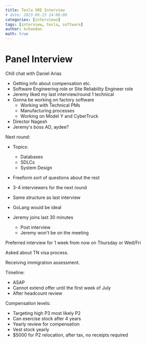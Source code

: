 ```yaml
---
title: Tesla SRE Interview
# date: 2023-06-15 14:00:00
categories: [interviews]
tags: [interview, tesla, software]
author: kchandan
math: true
---
```


# Panel Interview
Chill chat with Daniel Arias
- Getting info about compensation etc.
- Software Engineering role or Site Reliability Engineer role
- Jeremy liked my last interview/round 1 technical
- Gonna be working on factory software
  - Working with Technical PMs
  - Manufacturing processes
  - Working on Model Y and CyberTruck
- Director Nagesh
- Jeremy's boss AD, aydee?

Next round:
- Topics:
  - Databases
  - SDLCs
  - System Design

- Freeform sort of questions about the rest
- 3-4 interviewers for the next round
- Same structure as last interview
- GoLang would be ideal
- Jeremy joins last 30 minutes
  - Post interview
  - Jeremy won't be on the meeting

Preferred interview for 1 week from now on Thursday or Wed/Fri

Asked about TN visa process.

Receiving immigration assessment.


Timeline:
- ASAP
- Cannot extend offer until the first week of July
- After headcount review

Compensation levels:
- Targeting high P3 most likely P2
- Can exercise stock after 4 years
- Yearly review for compensation
- Vest stock yearly
- $5000 for P2 relocation, after tax, no receipts required
